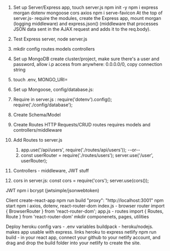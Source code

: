 1. Set up Server/Express app, 
    touch server.js
    npm init -y
    npm i express morgan dotenv mongoose cors axios
    npm i serve-favicon
    At the top of server.js- require the modules, create the Express app, mount morgan (logging middleware) and express.json() (middleware that processes JSON data sent in the AJAX request and adds it to the req.body).
1. Test Express server, node server.js
2. mkdir config routes models controllers
3. Set up MongoDB
    create cluster/project, make sure there's a user and password, allow i.p access from anywhere: 0.0.0.0/0, copy connection string
4. touch .env, MONGO_URI=
5. Set up Mongoose, config/database.js:
6. Require in server.js :
    require('dotenv').config();
    require('./config/database'); 
7.  Create Schema/Model
8.  Create Routes
    HTTP Requests/CRUD routes 
    requires models and controllers/middleware
9.  Add Routes to server.js
   
    1. app.use('/api/users', require('./routes/api/users'));
    --or--
    2. const userRouter = require('./routes/users');
       server.use('/user', userRouter);

10. Controllers - middleware, JWT stuff
11. cors
    in server.js: 
        const cors = require('cors');
        server.use(cors());

JWT
npm i bcrypt (jwtsimple/jsonwebtoken)


Client
create-react-app
npm run build
	  "proxy": "http://localhost:3001"
npm start
npm i axios, dotenv, react-router-dom
index.js - browser router
    import { BrowserRouter } from 'react-router-dom';
app.js - routes
    import { Routes, Route } from 'react-router-dom'
mkdir componenets, pages, utilities

Deploy
heroku
    config vars - .env variables
    buildpack - heroku/nodejs. makes app usable with express. links heroku to express
netlify
    npm run build - in your react app, connect your github to your netlify account, and drag and drop the build folder into your netlify to create the site.

